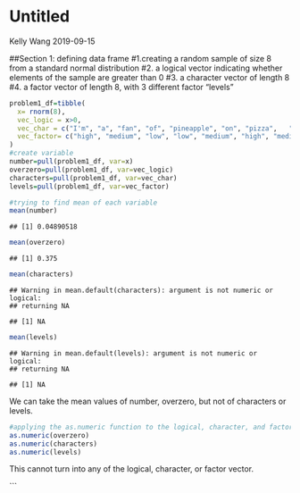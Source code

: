 Untitled
================
Kelly Wang
2019-09-15

\#\#Section 1: defining data frame \#1.creating a random sample of size
8 from a standard normal distribution \#2. a logical vector indicating
whether elements of the sample are greater than 0 \#3. a character
vector of length 8 \#4. a factor vector of length 8, with 3 different
factor “levels”

``` r
problem1_df=tibble(
  x= rnorm(8),
  vec_logic = x>0,
  vec_char = c("I'm", "a", "fan", "of", "pineapple", "on", "pizza",   "yum!"),
  vec_factor= c("high", "medium", "low", "low", "medium", "high", "medium", "medium")
)
#create variable
number=pull(problem1_df, var=x)
overzero=pull(problem1_df, var=vec_logic)
characters=pull(problem1_df, var=vec_char)
levels=pull(problem1_df, var=vec_factor)

#trying to find mean of each variable
mean(number)
```

    ## [1] 0.04890518

``` r
mean(overzero)
```

    ## [1] 0.375

``` r
mean(characters)
```

    ## Warning in mean.default(characters): argument is not numeric or logical:
    ## returning NA

    ## [1] NA

``` r
mean(levels)
```

    ## Warning in mean.default(levels): argument is not numeric or logical:
    ## returning NA

    ## [1] NA

We can take the mean values of number, overzero, but not of characters
or
levels.

``` r
#applying the as.numeric function to the logical, character, and factor variables
as.numeric(overzero)
as.numeric(characters)
as.numeric(levels)
```

This cannot turn into any of the logical, character, or factor vector.

\`\`\`
